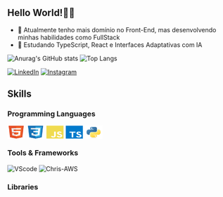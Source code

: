 ## Hello World!🚀🌌

- 🔭 Atualmente tenho mais domínio no Front-End, mas desenvolvendo minhas habilidades como FullStack
- 📖 Estudando TypeScript, React e Interfaces Adaptativas com IA

<!-- GithubStats -->
![Anurag's GitHub stats](https://github-readme-stats.vercel.app/api?username=lucasliraa&show_icons=true&theme=transparent)
![Top Langs](https://github-readme-stats.vercel.app/api/top-langs/?username=lucasliraa&layout=compact&theme=transparent)

<!-- GithubContacts -->
[![LinkedIn](https://img.shields.io/badge/LinkedIn-0077B5?style=for-the-badge&logo=linkedin&logoColor=white)](https://www.linkedin.com/in/lucas-lira-18217532a/)
[![Instagram](https://img.shields.io/badge/Instagram-E4405F?style=for-the-badge&logo=instagram&logoColor=white)](https://www.instagram.com/olusk_/)

## Skills
<!-- Skills: Programming Languages -->
  <div style="flex-basis: 48%;">
    <h3>Programming Languages</h3>
    <img align="center" alt="HTML" height="30" width="40" src="https://raw.githubusercontent.com/devicons/devicon/master/icons/html5/html5-original.svg">
    <img align="center" alt="CSS" height="30" width="40" src="https://raw.githubusercontent.com/devicons/devicon/master/icons/css3/css3-original.svg">
    <img align="center" alt="Js" height="30" width="40" src="https://raw.githubusercontent.com/devicons/devicon/master/icons/javascript/javascript-plain.svg">
     <img align="center" alt="Js" height="30" width="40" src="https://raw.githubusercontent.com/devicons/devicon/master/icons/typescript/typescript-plain.svg">
    <img align="center" alt="Python" height="30" width="40" src="https://raw.githubusercontent.com/devicons/devicon/master/icons/python/python-original.svg">
  </div>
  
  <!-- Skills: Tools & Frameworks -->
  <div style="flex-basis: 48%;">
    <h3>Tools & Frameworks</h3>
    <img align="center" alt="VScode" height="30" width="40" src="https://cdn.jsdelivr.net/gh/devicons/devicon/icons/vscode/vscode-original.svg">
    <img align="center" alt="Chris-AWS" height="30" width="40" src="https://cdn.jsdelivr.net/gh/devicons/devicon/icons/git/git-original.svg">
  </div>
  
  <!-- Skills: Libraries -->
  <div style="flex-basis: 48%;">
    <h3>Libraries</h3>
  </div>
